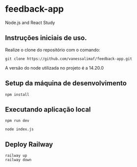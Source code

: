 # feedback-app
Node.js and React Study

## Instruções iniciais de uso.

Realize o clone do repositório com o comando:

```
git clone https://github.com/vanessalimaf/feedback-app.git
```

A versão do node utilizada no projeto é a 14.20.0

## Setup da máquina de desenvolvimento 

```
npm install
```

## Executando aplicação local 

```
npm run dev

node index.js
```

## Deploy Railway

```
railway up
railway down
```


